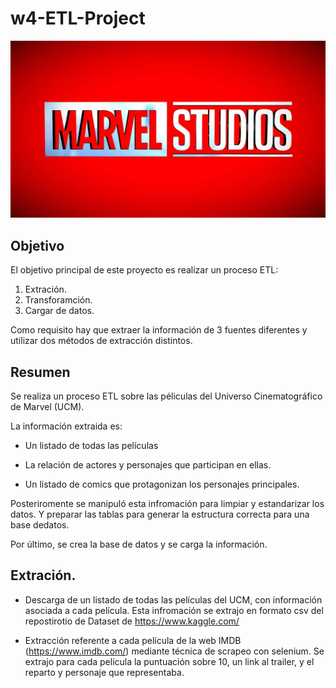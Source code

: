 # w4-ETL-Project

![mv](https://github.com/AaronNebreda/w4-ETL-Project/blob/main/img/Marvel.png)


## Objetivo

El objetivo principal de este proyecto es realizar un proceso ETL:

   1. Extración.
   2. Transforamción.
   3. Cargar de datos.
   
Como requisito hay que extraer la información de 3 fuentes diferentes y utilizar dos métodos de extracción distintos.


## Resumen

Se realiza un proceso ETL sobre las péliculas del Universo Cinematográfico de Marvel (UCM).

La información extraida es:

   - Un listado de todas las películas
   
   - La relación de actores y personajes que participan en ellas.
   
   - Un listado de comics que protagonizan los personajes principales.
   
Posteriromente se manipuló esta infromación para limpiar y estandarizar los datos. Y preparar las tablas para generar la estructura correcta para una base dedatos.

Por último, se crea la base de datos y se carga la información.


## Extración.

 
   - Descarga de un listado de todas las películas del UCM, con información asociada a cada película.
Esta infromación se extrajo en formato csv del repostirotio de Dataset de https://www.kaggle.com/


- Extracción referente a cada película de la web IMDB (https://www.imdb.com/) mediante técnica de scrapeo con selenium.
Se extrajo para cada película la puntuación sobre 10, un link al trailer, y el reparto y personaje que representaba.



   
